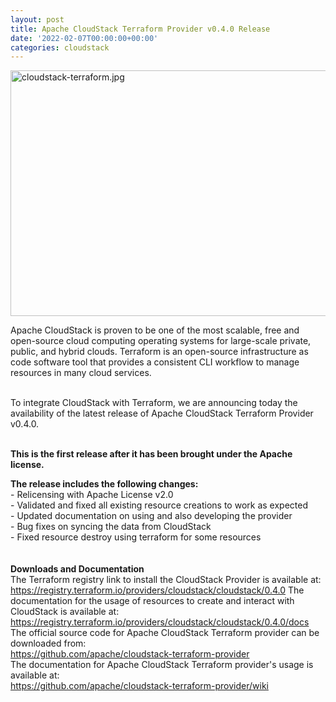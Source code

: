 ```yaml
---
layout: post
title: Apache CloudStack Terraform Provider v0.4.0 Release
date: '2022-02-07T00:00:00+00:00'
categories: cloudstack
---
```

<a href="https://blogs.apache.org/cloudstack/mediaresource/02633cc4-0d22-4bde-966e-4e3efec8f357"><img src="https://blogs.apache.org/cloudstack/mediaresource/02633cc4-0d22-4bde-966e-4e3efec8f357" alt="cloudstack-terraform.jpg" width="750" height="393" /></a>
<p>Apache CloudStack is proven to be one of the most scalable, free and open-source cloud computing operating systems for large-scale private, public, and hybrid clouds. Terraform is an open-source infrastructure as code software tool that provides a consistent CLI workflow to manage resources in many cloud services.</p>
<p><br />To integrate CloudStack with Terraform, we are announcing today the availability of the latest release of Apache CloudStack Terraform Provider v0.4.0.</p>
<p><br /><strong>This is the first release after it has been brought under the Apache license.</strong></p>
<p><strong>The release includes the following changes:</strong><br />- Relicensing with Apache License v2.0<br />- Validated and fixed all existing resource creations to work as expected<br />- Updated documentation on using and also developing the provider<br />- Bug fixes on syncing the data from CloudStack<br />- Fixed resource destroy using terraform for some resources<br /><br /><br /><strong>Downloads and Documentation</strong><br />The Terraform registry link to install the CloudStack Provider is available at:<br /><a href="https://registry.terraform.io/providers/cloudstack/cloudstack/0.4.0" target="_blank">https://registry.terraform.io/providers/cloudstack/cloudstack/0.4.0</a> The documentation for the usage of resources to create and interact with CloudStack is available at: <a href="https://registry.terraform.io/providers/cloudstack/cloudstack/0.4.0/docs" target="_blank">https://registry.terraform.io/providers/cloudstack/cloudstack/0.4.0/docs</a> <br />The official source code for Apache CloudStack Terraform provider can be downloaded from:<br /><a href="https://github.com/apache/cloudstack-terraform-provider" target="_blank">https://github.com/apache/cloudstack-terraform-provider</a><br />The documentation for Apache CloudStack Terraform provider's usage is available at:<br /><a href="https://github.com/apache/cloudstack-terraform-provider/wiki" target="_blank">https://github.com/apache/cloudstack-terraform-provider/wiki</a></p>
<p>&nbsp;</p>

